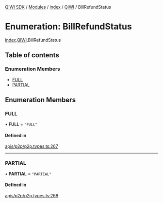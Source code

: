 [QIWI SDK](../README.md) / [Modules](../modules.md) / [index](../modules/index.md) / [QIWI](../modules/index.QIWI.md) / BillRefundStatus

# Enumeration: BillRefundStatus

[index](../modules/index.md).[QIWI](../modules/index.QIWI.md).BillRefundStatus

## Table of contents

### Enumeration Members

- [FULL](index.QIWI.BillRefundStatus.md#full)
- [PARTIAL](index.QIWI.BillRefundStatus.md#partial)

## Enumeration Members

### FULL

• **FULL** = ``"FULL"``

#### Defined in

[apis/p2p/p2p.types.ts:267](https://github.com/AlexXanderGrib/node-qiwi-sdk/blob/b60f8c6/src/apis/p2p/p2p.types.ts#L267)

___

### PARTIAL

• **PARTIAL** = ``"PARTIAL"``

#### Defined in

[apis/p2p/p2p.types.ts:268](https://github.com/AlexXanderGrib/node-qiwi-sdk/blob/b60f8c6/src/apis/p2p/p2p.types.ts#L268)
